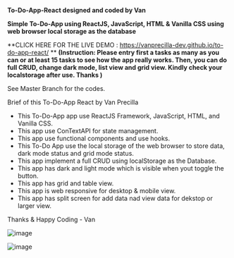 **To-Do-App-React designed and coded by Van**


**Simple To-Do-App using ReactJS, JavaScript, HTML &amp; Vanilla CSS using web browser local storage as the database**

**CLICK HERE FOR THE LIVE DEMO : https://vanprecilla-dev.github.io/to-do-app-react/ **
**(Instruction: Please entry first a tasks as many as you can or at least 15 tasks to see how the app really works. Then, you can do full CRUD, change dark mode, list view and grid view. Kindly check your localstorage after use. Thanks )**

See Master Branch for the codes.

Brief of this To-Do-App React by Van Precilla

- This To-Do-App app use ReactJS Framework, JavaScript, HTML, and Vanilla CSS.
- This app use ConTextAPI for state management.
- This app use functional components and use hooks.
- This To-Do App use the local storage of the web browser to store data, dark mode status and grid mode status.
- This app implement a full CRUD using localStorage as the Database.
- This app has dark and light mode which is visible when yout toggle the button.
- This app has grid and table view.
- This app is web responsive for desktop & mobile view.
- This app has split screen for add data nad view data for dekstop or larger view.

Thanks & Happy Coding - Van

![image](https://github.com/VanPrecilla-dev/to-do-app-react/assets/130641225/2bebf00a-4aa7-4d52-be44-9e6655d52eb4)

![image](https://github.com/VanPrecilla-dev/to-do-app-react/assets/130641225/4848dff1-02fd-44a7-9015-938216230aa9)
